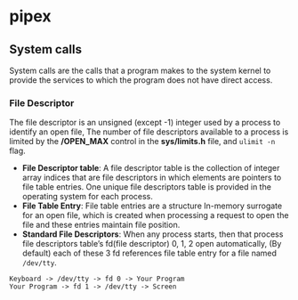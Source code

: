 # pipex

## System calls
System calls are the calls that a program makes to the system kernel to provide the services to which the program does not have direct access.

### File Descriptor
The file descriptor is an unsigned (except -1) integer used by a process to identify an open file, The number of file descriptors available to a process is limited by the **/OPEN_MAX** control in the **sys/limits.h** file, and `ulimit -n` flag.
- **File Descriptor table**: A file descriptor table is the collection of integer array indices that are file descriptors in which elements are pointers to file table entries. One unique file descriptors table is provided in the operating system for each process.
- **File Table Entry**: File table entries are a structure In-memory surrogate for an open file, which is created when processing a request to open the file and these entries maintain file position.
- **Standard File Descriptors**: When any process starts, then that process file descriptors table’s fd(file descriptor) 0, 1, 2 open automatically, (By default) each of these 3 fd references file table entry for a file named `/dev/tty`.
```
Keyboard -> /dev/tty -> fd 0 -> Your Program
Your Program -> fd 1 -> /dev/tty -> Screen
```
